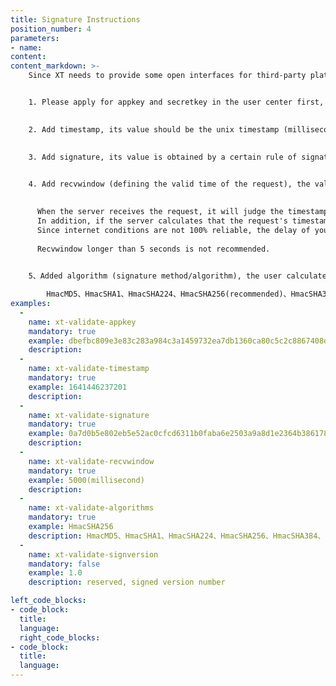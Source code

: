 ```yaml
---
title: Signature Instructions
position_number: 4
parameters:
- name:
content:
content_markdown: >-
    Since XT needs to provide some open interfaces for third-party platforms，therefore, the issue of data security needs to be considered. Such as whether the data has been tampered with, whether the data is outdated, whether the data can be submitted repeatedly, and the access frequency of the interface, and whether data has been tampered with is the most important issue.


    1. Please apply for appkey and secretkey in the user center first, each user's appkey and secretkey are different.
    

    2. Add timestamp, its value should be the unix timestamp (milliseconds) of the time when the request is sent, and the time of the data is calculated based on this value.
    

    3. Add signature, its value is obtained by a certain rule of signature algorithm.
    

    4. Add recvwindow (defining the valid time of the request), the valid time is currently relatively simple and uniformly fixed at a certain value.
    

      When the server receives the request, it will judge the timestamp in the request, maximum 60 seconds, minimum 2 seconds. If sent before the time defined by recvwindow, the request will be considered invalid, the value of this recvWindow can be defined by the user. 
      In addition, if the server calculates that the request's timestamp is more than one second "in the future" of the server's time, the request will also be rejected. 
      Since internet conditions are not 100% reliable, the delay of your program from the client to the XT server will jitter, this is the purpose of setting recvwindow. If you are engaged in high-frequency transactions, you have higher requirements for transaction timeliness, you can flexibly set recvwindow to meet your requirements.
      
      Recvwindow longer than 5 seconds is not recommended.
      

    5、Added algorithm (signature method/algorithm), the user calculates the signature according to the protocol of the hash, and HmacSHA256 is recommended. For those protocols that are supported, see the table below.

        HmacMD5、HmacSHA1、HmacSHA224、HmacSHA256(recommended)、HmacSHA384、HmacSHA512
examples:
  -
    name: xt-validate-appkey
    mandatory: true
    example: dbefbc809e3e83c283a984c3a1459732ea7db1360ca80c5c2c8867408d28cc83
    description:
  -
    name: xt-validate-timestamp
    mandatory: true
    example: 1641446237201
    description:
  -
    name: xt-validate-signature
    mandatory: true
    example: 0a7d0b5e802eb5e52ac0cfcd6311b0faba6e2503a9a8d1e2364b38617877574d
    description:
  -
    name: xt-validate-recvwindow
    mandatory: true
    example: 5000(millisecond)
    description:
  -
    name: xt-validate-algorithms
    mandatory: true
    example: HmacSHA256
    description: HmacMD5、HmacSHA1、HmacSHA224、HmacSHA256、HmacSHA384、HmacSHA512，The default is：HmacSHA256
  -
    name: xt-validate-signversion
    mandatory: false
    example: 1.0
    description: reserved, signed version number

left_code_blocks:
- code_block:
  title:
  language:
  right_code_blocks:
- code_block:
  title:
  language:
---
```



